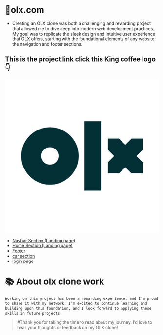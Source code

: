 # 🎉olx.com 
- Creating an OLX clone was both a challenging and rewarding project that allowed me to dive deep into modern web development practices. My goal was to replicate the sleek design and intuitive user experience that OLX offers, starting with the foundational elements of any website: the navigation and footer sections.

## This is the project link click this King coffee logo 👇
[![N|Kings-Coffee](./olx-icon.jpg)](https://melodious-dango-a865de.netlify.app/)



-  [Navbar Section (Landing page)](https://melodious-dango-a865de.netlify.app/)
-  [Home Section (Landing page)](https://melodious-dango-a865de.netlify.app/)
-  [ Footer](https://neon-gnome-fd0acc.netlify.app/cold-coffee-can)
-  [ car section](https://melodious-dango-a865de.netlify.app/rey2)
-  [ login page](https://melodious-dango-a865de.netlify.app/login)


# 📚 About  olx clone work 
    Working on this project has been a rewarding experience, and I'm proud to share it with my network. I’m excited to continue learning and building upon this foundation, and I look forward to applying these skills in future projects.

>   #Thank you for taking the time to read about my journey. I’d love to hear your thoughts or feedback on my OLX clone!